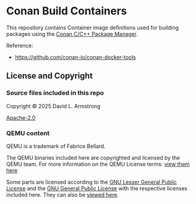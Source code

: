 # Conan Build Containers

This repository contains Container image definitions used for building
packages using the [Conan C/C++ Package Manager](https://conan.io/).

Reference:

- https://github.com/conan-io/conan-docker-tools

## License and Copyright

### Source files included in this repo

Copyright © 2025 David L. Armstrong

[Apache-2.0](LICENSE.txt)

### QEMU content

QEMU is a trademark of Fabrice Bellard.

The QEMU binaries included here are copyrighted and licensed by the QEMU team.
For more information on the QEMU License terms:
[view them here](https://gitlab.com/qemu-project/qemu/-/blob/master/LICENSE?ref_type=heads)

Some parts are licensed according to the
[GNU Lesser General Public License](COPYING.LIB) and the
[GNU General Public License](COPYING) with the respective
licenses included here.  They can also be [viewed here](http://www.gnu.org/licenses/).
